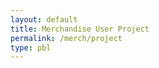 ```yaml
---
layout: default
title: Merchandise User Project
permalink: /merch/project
type: pbl
---
```


<!-- from w3schools-->

<!DOCTYPE html>
<html>
<head>
<meta name="viewport" content="width=device-width, initial-scale=1">
    <style>
    body, html {
     height: 100%;
    }
    .parallax {
     /* The image used */
    background-image: url('/images/delnorte.jpg');
    /* Full height */
    height: 100%; 
    /* Create the parallax scrolling effect */
    background-attachment: fixed;
    background-position: center;
    background-repeat: no-repeat;
    background-size: cover;
    }
</style>
</head>
<body>

<div class="parallax"></div>

<div style="height:1000px;background-color:grey;font-size:36px">


<!-- Trigger/Open The Modal -->
 <button id="myBtn">Draft Email to Customer</button>

 <!-- The Modal -->
 <div id="myModal" class="modal">

<!-- Modal content -->
 <div class="modal-content">
        <span class="close">&times;</span>
        <p>Hello __(customer name here)__!
            Thank you so much for your order! Please come to the student store at lunch to pick up your new swaggy merchandise!
        Sincerely,
        __Merch Andise__(commissioner name)
        Del Norte ASB
        Merchandise Commmissioner</p>
    </div>

</div>

<script>
// Get the modal
var modal = document.getElementById("myModal");

// Get the button that opens the modal
var btn = document.getElementById("myBtn");

// Get the <span> element that closes the modal
var span = document.getElementsByClassName("close")[0];

// When the user clicks the button, open the modal 
btn.onclick = function() {
  modal.style.display = "block";
}

// When the user clicks on <span> (x), close the modal
span.onclick = function() {
  modal.style.display = "none";
}

// When the user clicks anywhere outside of the modal, close it
window.onclick = function(event) {
  if (event.target == modal) {
    modal.style.display = "none";
  }
}
</script>
</html>
</div>

<div class="parallax"></div>

</body>
</html>